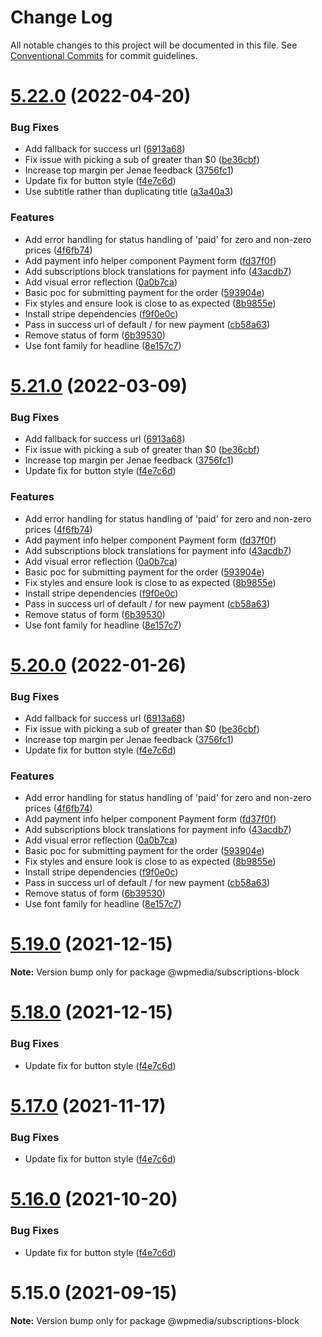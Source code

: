 # Change Log

All notable changes to this project will be documented in this file.
See [Conventional Commits](https://conventionalcommits.org) for commit guidelines.

# [5.22.0](https://github.com/WPMedia/arc-themes-blocks/compare/@wpmedia/subscriptions-block@5.21.0...@wpmedia/subscriptions-block@5.22.0) (2022-04-20)


### Bug Fixes

* Add fallback for success url ([6913a68](https://github.com/WPMedia/arc-themes-blocks/commit/6913a68610b5ca95a8a9782d4cf3bdedeb4b7f45))
* Fix issue with picking a sub of greater than $0 ([be36cbf](https://github.com/WPMedia/arc-themes-blocks/commit/be36cbfcd3c4f8d769cebd6a0f077e65654b1728))
* Increase top margin per Jenae feedback ([3756fc1](https://github.com/WPMedia/arc-themes-blocks/commit/3756fc1ee4a95711e10aa45b5e544ebd7f8f9a42))
* Update fix for button style ([f4e7c6d](https://github.com/WPMedia/arc-themes-blocks/commit/f4e7c6d4dd9b9a78efd9d5c4cea52b28679cbefe))
* Use subtitle rather than duplicating title ([a3a40a3](https://github.com/WPMedia/arc-themes-blocks/commit/a3a40a37c9ccfa8ca239335f792acf35ce9a864e))


### Features

* Add error handling for status handling of 'paid' for zero and non-zero prices ([4f6fb74](https://github.com/WPMedia/arc-themes-blocks/commit/4f6fb7422c62a7732364fadcf1f0532e42ba8629))
* Add payment info helper component Payment form ([fd37f0f](https://github.com/WPMedia/arc-themes-blocks/commit/fd37f0fb668fb9685d4dcd9dd3f6d6b8065e9761))
* Add subscriptions block translations for payment info ([43acdb7](https://github.com/WPMedia/arc-themes-blocks/commit/43acdb71105670aae7d4a9cef2c725ebe8a72da2))
* Add visual error reflection ([0a0b7ca](https://github.com/WPMedia/arc-themes-blocks/commit/0a0b7cad311a2a1b4ed3594c3eb286c5cf6757be))
* Basic poc for submitting payment for the order ([593904e](https://github.com/WPMedia/arc-themes-blocks/commit/593904ec2ba84a905a830ab7772fe9d6a7020636))
* Fix styles and ensure look is close to as expected ([8b9855e](https://github.com/WPMedia/arc-themes-blocks/commit/8b9855e0239acbb2ccfb76b24b2048eee5482a4d))
* Install stripe dependencies ([f9f0e0c](https://github.com/WPMedia/arc-themes-blocks/commit/f9f0e0cee49e68e009313868a7921546d89ca915))
* Pass in success url of default / for new payment ([cb58a63](https://github.com/WPMedia/arc-themes-blocks/commit/cb58a63d159d7f36c21a88f70ee627c417488e15))
* Remove status of form ([6b39530](https://github.com/WPMedia/arc-themes-blocks/commit/6b395303234e45abc79c1456453ad8d79f0b8b85))
* Use font family for headline ([8e157c7](https://github.com/WPMedia/arc-themes-blocks/commit/8e157c7f0c76bddb0a30cba92e635deea8f4fd5a))





# [5.21.0](https://github.com/WPMedia/arc-themes-blocks/compare/@wpmedia/subscriptions-block@5.20.0...@wpmedia/subscriptions-block@5.21.0) (2022-03-09)


### Bug Fixes

* Add fallback for success url ([6913a68](https://github.com/WPMedia/arc-themes-blocks/commit/6913a68610b5ca95a8a9782d4cf3bdedeb4b7f45))
* Fix issue with picking a sub of greater than $0 ([be36cbf](https://github.com/WPMedia/arc-themes-blocks/commit/be36cbfcd3c4f8d769cebd6a0f077e65654b1728))
* Increase top margin per Jenae feedback ([3756fc1](https://github.com/WPMedia/arc-themes-blocks/commit/3756fc1ee4a95711e10aa45b5e544ebd7f8f9a42))
* Update fix for button style ([f4e7c6d](https://github.com/WPMedia/arc-themes-blocks/commit/f4e7c6d4dd9b9a78efd9d5c4cea52b28679cbefe))


### Features

* Add error handling for status handling of 'paid' for zero and non-zero prices ([4f6fb74](https://github.com/WPMedia/arc-themes-blocks/commit/4f6fb7422c62a7732364fadcf1f0532e42ba8629))
* Add payment info helper component Payment form ([fd37f0f](https://github.com/WPMedia/arc-themes-blocks/commit/fd37f0fb668fb9685d4dcd9dd3f6d6b8065e9761))
* Add subscriptions block translations for payment info ([43acdb7](https://github.com/WPMedia/arc-themes-blocks/commit/43acdb71105670aae7d4a9cef2c725ebe8a72da2))
* Add visual error reflection ([0a0b7ca](https://github.com/WPMedia/arc-themes-blocks/commit/0a0b7cad311a2a1b4ed3594c3eb286c5cf6757be))
* Basic poc for submitting payment for the order ([593904e](https://github.com/WPMedia/arc-themes-blocks/commit/593904ec2ba84a905a830ab7772fe9d6a7020636))
* Fix styles and ensure look is close to as expected ([8b9855e](https://github.com/WPMedia/arc-themes-blocks/commit/8b9855e0239acbb2ccfb76b24b2048eee5482a4d))
* Install stripe dependencies ([f9f0e0c](https://github.com/WPMedia/arc-themes-blocks/commit/f9f0e0cee49e68e009313868a7921546d89ca915))
* Pass in success url of default / for new payment ([cb58a63](https://github.com/WPMedia/arc-themes-blocks/commit/cb58a63d159d7f36c21a88f70ee627c417488e15))
* Remove status of form ([6b39530](https://github.com/WPMedia/arc-themes-blocks/commit/6b395303234e45abc79c1456453ad8d79f0b8b85))
* Use font family for headline ([8e157c7](https://github.com/WPMedia/arc-themes-blocks/commit/8e157c7f0c76bddb0a30cba92e635deea8f4fd5a))





# [5.20.0](https://github.com/WPMedia/arc-themes-blocks/compare/@wpmedia/subscriptions-block@5.19.0...@wpmedia/subscriptions-block@5.20.0) (2022-01-26)

### Bug Fixes

- Add fallback for success url ([6913a68](https://github.com/WPMedia/arc-themes-blocks/commit/6913a68610b5ca95a8a9782d4cf3bdedeb4b7f45))
- Fix issue with picking a sub of greater than $0 ([be36cbf](https://github.com/WPMedia/arc-themes-blocks/commit/be36cbfcd3c4f8d769cebd6a0f077e65654b1728))
- Increase top margin per Jenae feedback ([3756fc1](https://github.com/WPMedia/arc-themes-blocks/commit/3756fc1ee4a95711e10aa45b5e544ebd7f8f9a42))
- Update fix for button style ([f4e7c6d](https://github.com/WPMedia/arc-themes-blocks/commit/f4e7c6d4dd9b9a78efd9d5c4cea52b28679cbefe))

### Features

- Add error handling for status handling of 'paid' for zero and non-zero prices ([4f6fb74](https://github.com/WPMedia/arc-themes-blocks/commit/4f6fb7422c62a7732364fadcf1f0532e42ba8629))
- Add payment info helper component Payment form ([fd37f0f](https://github.com/WPMedia/arc-themes-blocks/commit/fd37f0fb668fb9685d4dcd9dd3f6d6b8065e9761))
- Add subscriptions block translations for payment info ([43acdb7](https://github.com/WPMedia/arc-themes-blocks/commit/43acdb71105670aae7d4a9cef2c725ebe8a72da2))
- Add visual error reflection ([0a0b7ca](https://github.com/WPMedia/arc-themes-blocks/commit/0a0b7cad311a2a1b4ed3594c3eb286c5cf6757be))
- Basic poc for submitting payment for the order ([593904e](https://github.com/WPMedia/arc-themes-blocks/commit/593904ec2ba84a905a830ab7772fe9d6a7020636))
- Fix styles and ensure look is close to as expected ([8b9855e](https://github.com/WPMedia/arc-themes-blocks/commit/8b9855e0239acbb2ccfb76b24b2048eee5482a4d))
- Install stripe dependencies ([f9f0e0c](https://github.com/WPMedia/arc-themes-blocks/commit/f9f0e0cee49e68e009313868a7921546d89ca915))
- Pass in success url of default / for new payment ([cb58a63](https://github.com/WPMedia/arc-themes-blocks/commit/cb58a63d159d7f36c21a88f70ee627c417488e15))
- Remove status of form ([6b39530](https://github.com/WPMedia/arc-themes-blocks/commit/6b395303234e45abc79c1456453ad8d79f0b8b85))
- Use font family for headline ([8e157c7](https://github.com/WPMedia/arc-themes-blocks/commit/8e157c7f0c76bddb0a30cba92e635deea8f4fd5a))

# [5.19.0](https://github.com/WPMedia/arc-themes-blocks/compare/@wpmedia/subscriptions-block@5.18.0...@wpmedia/subscriptions-block@5.19.0) (2021-12-15)

**Note:** Version bump only for package @wpmedia/subscriptions-block

# [5.18.0](https://github.com/WPMedia/fusion-news-theme-blocks/compare/@wpmedia/subscriptions-block@5.17.0...@wpmedia/subscriptions-block@5.18.0) (2021-12-15)

### Bug Fixes

- Update fix for button style ([f4e7c6d](https://github.com/WPMedia/fusion-news-theme-blocks/commit/f4e7c6d4dd9b9a78efd9d5c4cea52b28679cbefe))

# [5.17.0](https://github.com/WPMedia/fusion-news-theme-blocks/compare/@wpmedia/subscriptions-block@5.16.0...@wpmedia/subscriptions-block@5.17.0) (2021-11-17)

### Bug Fixes

- Update fix for button style ([f4e7c6d](https://github.com/WPMedia/fusion-news-theme-blocks/commit/f4e7c6d4dd9b9a78efd9d5c4cea52b28679cbefe))

# [5.16.0](https://github.com/WPMedia/fusion-news-theme-blocks/compare/@wpmedia/subscriptions-block@5.15.0...@wpmedia/subscriptions-block@5.16.0) (2021-10-20)

### Bug Fixes

- Update fix for button style ([f4e7c6d](https://github.com/WPMedia/fusion-news-theme-blocks/commit/f4e7c6d4dd9b9a78efd9d5c4cea52b28679cbefe))

# 5.15.0 (2021-09-15)

**Note:** Version bump only for package @wpmedia/subscriptions-block
